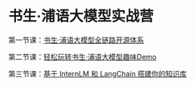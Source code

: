 # 书生·浦语大模型实战营

第一节课：[书生·浦语大模型全链路开源体系](https://github.com/GuoYiFantastic/InternLM_training_camp/tree/main/%E4%B9%A6%E7%94%9F%C2%B7%E6%B5%A6%E8%AF%AD%E5%A4%A7%E6%A8%A1%E5%9E%8B%E5%85%A8%E9%93%BE%E8%B7%AF%E5%BC%80%E6%BA%90%E4%BD%93%E7%B3%BB)

第二节课：[轻松玩转书生·浦语大模型趣味Demo](https://github.com/GuoYiFantastic/InternLM_training_camp/tree/main/%E8%BD%BB%E6%9D%BE%E7%8E%A9%E8%BD%AC%E4%B9%A6%E7%94%9F%C2%B7%E6%B5%A6%E8%AF%AD%E5%A4%A7%E6%A8%A1%E5%9E%8B%E8%B6%A3%E5%91%B3Demo)

第三节课：[基于 InternLM 和 LangChain 搭建你的知识库](https://github.com/GuoYiFantastic/InternLM_training_camp/tree/main/%E5%9F%BA%E4%BA%8E%20InternLM%20%E5%92%8C%20LangChain%20%E6%90%AD%E5%BB%BA%E4%BD%A0%E7%9A%84%E7%9F%A5%E8%AF%86%E5%BA%93)
